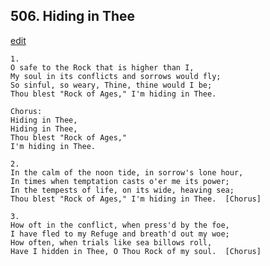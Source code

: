 
## 506.  Hiding in Thee
[edit](https://docs.google.com/document/d/1doGZw5vOIowKXmV5T2MC53hwtmxGBpwl/edit?mode=html)



    1.
    O safe to the Rock that is higher than I,
    My soul in its conflicts and sorrows would fly;
    So sinful, so weary, Thine, thine would I be;
    Thou blest "Rock of Ages," I'm hiding in Thee.

    Chorus:
    Hiding in Thee,
    Hiding in Thee, 
    Thou blest "Rock of Ages,"
    I'm hiding in Thee.

    2.
    In the calm of the noon tide, in sorrow's lone hour,
    In times when temptation casts o'er me its power;
    In the tempests of life, on its wide, heaving sea;
    Thou blest "Rock of Ages," I'm hiding in Thee.  [Chorus]

    3.
    How oft in the conflict, when press'd by the foe,
    I have fled to my Refuge and breath'd out my woe;
    How often, when trials like sea billows roll,
    Have I hidden in Thee, O Thou Rock of my soul.  [Chorus]

